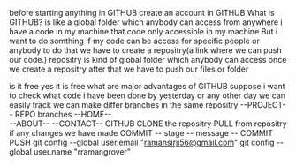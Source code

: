 before starting anything in GITHUB
create an account in GITHUB
What is GITHUB?
is like a global folder which anybody can access from anywhere
i have a code in my machine that code only accessible in my machine
But i want to do somthing if my code can be access for specific people or anybody
to do that
we have to create a repositry(a link where we can push our code.)
repositry is kind of global folder which anybody can access
once we create a repositry after that we have to push our files or folder

is it free yes it is free
what are major advantages of GITHUB
suppose
i want to check what code i have been done by yesterday or any other day we can easily track
we can make differ branches in the same repositry
--PROJECT-- REPO
branches
--HOME--  
 --ABOUT--
--CONTACT--
GITHUB
CLONE the repositry
PULL from repositry
if any changes we have made COMMIT
-- stage
-- message
-- COMMIT
PUSH
 git config --global user.email "ramansirji56@gmail.com"
  git config --global user.name "rramangrover"